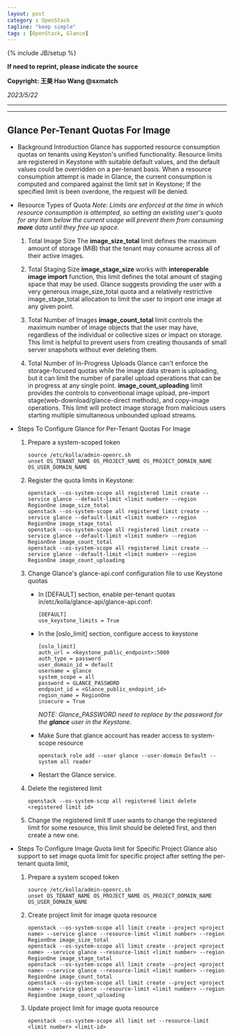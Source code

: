 ```yaml
---
layout: post
category : OpenStack
tagline: "keep simple"
tags : [OpenStack, Glance]
---
```

{% include JB/setup %}

**If need to reprint, please indicate the source**

**Copyright: 王昊 Hao Wang @sxmatch**

*2023/5/22*

-------
---

## Glance Per-Tenant Quotas For Image

- Background Introduction
  Glance has supported resource consumption quotas on tenants using Keyston's unified functionality. Resource limits are registered in Keystone with suitable default values, and the default values could be overridden on a per-tenant basis.
  When a resource consumption attempt is made in Glance, the current consumption is computed and compared against the limit set in Keystone; If the specified limit is been overdone, the request will be denied.

- Resource Types of Quota
  *Note: Limits are enforced at the time in which resource consumption is attempted, so setting an existing user's quota for any item below the current usage will prevent them from consuming **more** data until they free up space.*
  
  1. Total Image Size
     The **image_size_total** limit defines the maximum amount of storage (MiB) that the tenant may consume across all of their active images.
  
  2. Total Staging Size
     **image_stage_size** works with **interoperable image import** function, this limit defines the total amount of staging space that may be used. Glance suggests providing the user with a very generous image_size_total quota and a relatively restrictive image_stage_total allocation to limit the user to import one image at any given point.
  
  3. Total Number of Images
     **image_count_total** limit controls the maximum number of image objects that the user may have, regardless of the individual or collective sizes or impact on storage. This limit is helpful to prevent users from creating thousands of small server snapshots without ever deleting them.
  
  4. Total Number of In-Progress Uploads
     Glance can't enforce the storage-focused quotas while the image data stream is uploading, but it can limit the number of parallel upload operations that can be in progress at any single point. **image_count_uploading** limit provides the controls to conventional image upload, pre-import stage(web-download/glance-direct methods), and copy-image operations. This limit will protect image storage from malicious users starting multiple simultaneous unbounded upload streams.

- Steps To Configure Glance for Per-Tenant Quotas For Image
  
  1. Prepare a system-scoped token
     
     ```shell
     source /etc/kolla/admin-openrc.sh
     unset OS_TENANT_NAME OS_PROJECT_NAME OS_PROJECT_DOMAIN_NAME OS_USER_DOMAIN_NAME
     ```
  
  2. Register the quota limits in Keystone:
     
     ```shell
     openstack --os-system-scope all registered limit create --service glance --default-limit <limit number> --region RegionOne image_size_total
     openstack --os-system-scope all registered limit create --service glance --default-limit <limit number> --region RegionOne image_stage_total
     openstack --os-system-scope all registered limit create --service glance --default-limit <limit number> --region RegionOne image_count_total
     openstack --os-system-scope all registered limit create --service glance --default-limit <limit number> --region RegionOne image_count_uploading
     ```
  
  3. Change Glance's glance-api.conf configuration file to use Keystone quotas
     
     - In [DEFAULT] section, enable per-tenant quotas in/etc/kolla/glance-api/glance-api.conf:
       
       ```shell
       [DEFAULT]
       use_keystone_limits = True
       ```
     
     - In the [oslo_limit] section, configure access to keystone
       
       ```shell
       [oslo_limit]
       auth_url = <keystone_public_endpoint>:5000
       auth_type = password
       user_domain_id = default
       username = glance
       system_scope = all
       password = GLANCE_PASSWORD
       endpoint_id = <Glance_public_endopint_id>
       region_name = RegionOne
       insecure = True
       ```
       
        *NOTE: Glance_PASSWORD need to replace by the password for the **glance** user in the Keystone*.
     
     - Make Sure that glance account has reader access to system-scope resource
       
       ```shell
       openstack role add --user glance --user-domain Default --system all reader
       ```
     
     - Restart the Glance service.
  
  4. Delete the registered limit
     
     ```shell
     openstack --os-system-scop all registered limit delete <registered limit id>
     ```
  
  5. Change the registered limit
     If user wants to change the registered limit for some resource, this limit should be deleted first, and then create a new one.

- Steps To Configure Image Quota limit for Specific Project
  Glance also support to set image quota limit for specific project after setting the per-tenant quota limit, 
  
  1. Prepare a system scoped token
     
     ```shell
     source /etc/kolla/admin-openrc.sh
     unset OS_TENANT_NAME OS_PROJECT_NAME OS_PROJECT_DOMAIN_NAME OS_USER_DOMAIN_NAME
     ```
  
  2. Create project limit for image quota resource
     
     ```shell
     openstack --os-system-scope all limit create --project <project name> --service glance --resource-limit <limit number> --region RegionOne image_size_total
     openstack --os-system-scope all limit create --project <project name> --service glance --resource-limit <limit number> --region RegionOne image_stage_total
     openstack --os-system-scope all limit create --project <project name> --service glance --resource-limit <limit number> --region RegionOne image_count_total
     openstack --os-system-scope all limit create --project <project name> --service glance --resource-limit <limit number> --region RegionOne image_count_uploading
     ```
  
  3. Update project limit for image quota resource
     
     ```shell
     openstack --os-system-scope all limit set --resource-limit <limit number> <limit-id>
     ```
